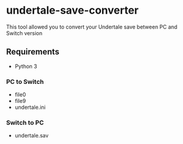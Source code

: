 # undertale-save-converter
This tool allowed you to convert your Undertale save between PC and Switch version
## Requirements
+ Python 3
### PC to Switch
+ file0
+ file9
+ undertale.ini
### Switch to PC
+ undertale.sav
